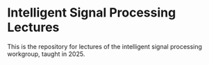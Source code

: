 # Intelligent Signal Processing Lectures
This is the repository for lectures of the intelligent signal processing workgroup, taught in 2025. 
